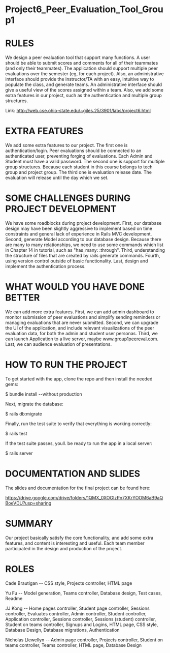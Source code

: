 # Project6_Peer_Evaluation_Tool_Group1

# RULES

We design a peer evaluation tool that support many functions. A user should be able to submit scores and comments for all of their teammates (and only their teammates). The application should support multiple peer evaluations over the semester (eg, for each project). Also, an administrative interface should provide the instructor/TA with an easy, intuitive way to populate the class, and generate teams. An administrative interface should give a useful view of the scores assigned within a team. Also, we add some extra features in our project, such as the authentication and multiple group structures. 

Link: http://web.cse.ohio-state.edu/~giles.25/3901/labs/project6.html

# EXTRA FEATURES

We add some extra features to our project. The first one is authentication/login. Peer evaluations should be connected to an authenticated user, preventing forging of evaluations. Each Admin and Student must have a valid password. The second one is support for multiple group structures. Because each student in this course belongs to tech group and project group. The third one is evaluation release date. The evaluation will release until the day which we set. 

# SOME CHALLENGES DURING PROJECT DEVELOPMENT

We have some roadblocks during project development. First, our database design may have been slightly aggressive to implement based on time constraints and general lack of experience in Rails MVC development. Second, generate Model according to our database design. Because there are many to many relationships, we need to use some commands which list in Chapter 14 in tutorial, such as "has_many: :through". Third, understanding the structure of files that are created by rails generate commands. Fourth, using version control outside of basic functionality. Last, design and implement the authentication process.

# WHAT WOULD YOU HAVE DONE BETTER

We can add more extra features. First, we can add admin dashboard to monitor submission of peer evaluations and simplify sending reminders or managing evaluations that are never submitted. Second, we can upgrade the UI of the application, and include relevant visualizations of the peer evaluation data, for both the admin and student user personas. Third, we can launch Application to a live server, maybe www.group1peereval.com. Last, we can audience evaluation of presentations.

# HOW TO RUN THE PROJECT

To get started with the app, clone the repo and then install the needed gems:

$  bundle install --without production


Next, migrate the database:

$  rails db:migrate


Finally, run the test suite to verify that everything is working correctly:

$  rails test

If the test suite passes, youll. be ready to run the app in a local server:

$  rails server

# DOCUMENTATION AND SLIDES

The slides and documentation for the final project can be found here:

https://drive.google.com/drive/folders/1QMX_0XOGIzPn7XKrYOOM6aB9aQBoeVDU?usp=sharing

# SUMMARY

Our project basically satisfy the core functionality, and add some extra features, and content is interesting and useful. Each team member participated in the design and production of the project.

# ROLES

Cade Brautigan -- CSS style, Projects controller, HTML page

Yu Fu -- Model generation, Teams controller, Database design, Test cases, Readme

JJ Kong -- Home pages controller, Student page controller, Sessions controller, Evaluates controller, Admin controller, Student controller, Application controller, Sessions controller, Sessions (student) controller, Student on teams controller, Signups and Logins, HTML page, CSS style, Database Design, Database migrations, Authentication

Nicholas Llewellyn -- Admin page controller, Projects controller, Student on teams controller, Teams controller, HTML page, Database Design
